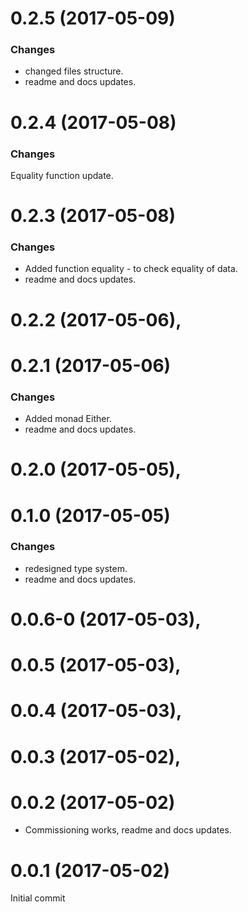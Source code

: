 # 0.2.5 (2017-05-09)

### Changes

* changed files structure.
* readme and docs updates.

# 0.2.4 (2017-05-08)

### Changes

Equality function update.

# 0.2.3 (2017-05-08)

### Changes

* Added function equality - to check equality of data.
* readme and docs updates.

# 0.2.2 (2017-05-06),
# 0.2.1 (2017-05-06)

### Changes

* Added monad Either.
* readme and docs updates.

# 0.2.0 (2017-05-05),
# 0.1.0 (2017-05-05)

### Changes

* redesigned type system.
* readme and docs updates.

# 0.0.6-0 (2017-05-03),
# 0.0.5 (2017-05-03),
# 0.0.4 (2017-05-03),
# 0.0.3 (2017-05-02),
# 0.0.2 (2017-05-02)

* Commissioning works, readme and docs updates.

# 0.0.1 (2017-05-02)


Initial commit